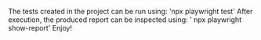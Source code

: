 The tests created in the project can be run using: 'npx playwright test'
After execution, the produced report can be inspected using: ' npx playwright show-report'
Enjoy!
